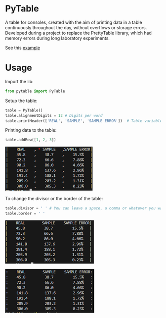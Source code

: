 # PyTable  
A table for consoles, created with the aim of printing data in a table continuously throughout the day, without overflows or storage errors. 
Developed during a project to replace the PrettyTable library, which had memory errors during long laboratory experiments.  

See this [example](./example/example.py)
# Usage  
Import the lib:
```python
from pytable import PyTable 
```
Setup the table:
```python
table = PyTable()
table.alignmentDigits = 12 # Digits per word
table.printHeader(['REAL', 'SAMPLE', 'SAMPLE ERROR'])  # Table variables/header
```

Printing data to the table: 
```python
table.addRow([1, 2, 3]) 
```

![preview](./example/preview.png)

To change the divisor or the border of the table:
```python
table.divisor = ' ' # You can leave a space, a comma or whatever you want!
table.border = ' '
```
![preview](./example/preview2.png)

![preview](./example/preview3.png)